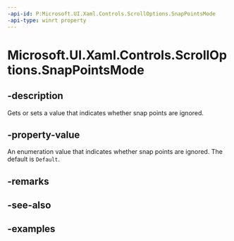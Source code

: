 ```yaml
---
-api-id: P:Microsoft.UI.Xaml.Controls.ScrollOptions.SnapPointsMode
-api-type: winrt property
---
```


# Microsoft.UI.Xaml.Controls.ScrollOptions.SnapPointsMode

<!--
public Microsoft.UI.Xaml.Controls.SnapPointsMode SnapPointsMode { get; set; }
-->

## -description

Gets or sets a value that indicates whether snap points are ignored.

## -property-value

An enumeration value that indicates whether snap points are ignored. The default is `Default`.

## -remarks

## -see-also

## -examples

